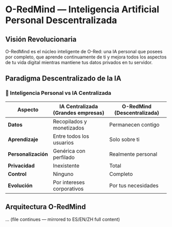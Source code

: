 # O-RedMind — Inteligencia Artificial Personal Descentralizada

## Visión Revolucionaria

O-RedMind es el núcleo inteligente de O-Red: una IA personal que posees por completo, que aprende continuamente de ti y mejora todos los aspectos de tu vida digital mientras mantiene tus datos privados en tu servidor.

## Paradigma Descentralizado de la IA

### 🧠 Inteligencia Personal vs IA Centralizada

| Aspecto | IA Centralizada (Grandes empresas) | O-RedMind (Descentralizada) |
|--------|-----------------------------------|------------------------------|
| **Datos** | Recopilados y monetizados | Permanecen contigo |
| **Aprendizaje** | Entre todos los usuarios | Solo sobre ti |
| **Personalización** | Genérica con perfilado | Realmente personal |
| **Privacidad** | Inexistente | Total |
| **Control** | Ninguno | Completo |
| **Evolución** | Por intereses corporativos | Por tus necesidades |

## Arquitectura O-RedMind

... (file continues — mirrored to ES/EN/ZH full content)